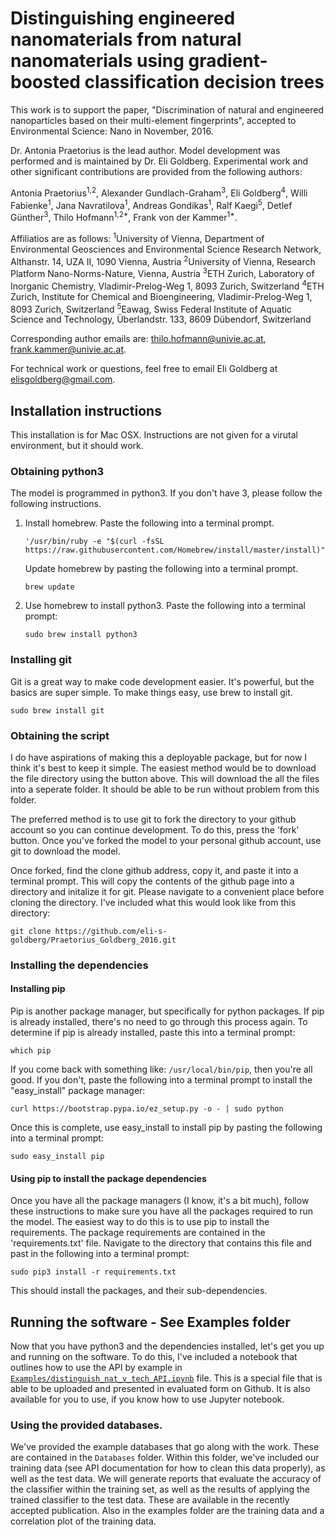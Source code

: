 # Distinguishing engineered nanomaterials from natural nanomaterials using gradient-boosted classification decision trees

This work is to support the paper, "Discrimination of natural and engineered nanoparticles based on their multi-element fingerprints", accepted to Environmental Science: Nano in November, 2016.

Dr. Antonia Praetorius is the lead author. Model development was performed and is maintained by Dr. Eli Goldberg. Experimental work and other significant contributions are provided from the following authors:

Antonia Praetorius<sup>1,2</sup>, Alexander Gundlach-Graham<sup>3</sup>, Eli Goldberg<sup>4</sup>, Willi Fabienke<sup>1</sup>, Jana Navratilova<sup>1</sup>, Andreas Gondikas<sup>1</sup>, Ralf Kaegi<sup>5</sup>, Detlef Günther<sup>3</sup>, Thilo Hofmann<sup>1,2*</sup>,  Frank von der Kammer<sup>1*</sup>.

Affiliatios are as follows:
<sup>1</sup>University of Vienna, Department of Environmental Geosciences and Environmental Science Research Network, Althanstr. 14, UZA II, 1090 Vienna, Austria
<sup>2</sup>University of Vienna, Research Platform Nano-Norms-Nature, Vienna, Austria
<sup>3</sup>ETH Zurich, Laboratory of Inorganic Chemistry, Vladimir-Prelog-Weg 1, 8093 Zurich, Switzerland
<sup>4</sup>ETH Zurich, Institute for Chemical and Bioengineering, Vladimir-Prelog-Weg 1, 8093 Zurich, Switzerland
<sup>5</sup>Eawag, Swiss Federal Institute of Aquatic Science and Technology, Überlandstr. 133, 8609 Dübendorf, Switzerland

Corresponding author emails are: thilo.hofmann@univie.ac.at, frank.kammer@univie.ac.at.

For technical work or questions, feel free to email Eli Goldberg at <elisgoldberg@gmail.com>.


## Installation instructions

This installation is for Mac OSX. Instructions are not given for a virutal environment, but it should work.


### Obtaining python3
The model is programmed in python3. If you don't have 3, please follow the following instructions.

1. Install homebrew.
    Paste the following into a terminal prompt.

    `'/usr/bin/ruby -e "$(curl -fsSL https://raw.githubusercontent.com/Homebrew/install/master/install)"`

    Update homebrew by pasting the following into a terminal prompt.

    `brew update`

2. Use homebrew to install python3.
    Paste the following into a terminal prompt:

    `sudo brew install python3`

### Installing git
Git is a great way to make code development easier. It's powerful, but the basics are super simple. To make things easy, use brew to install git.

`sudo brew install git`

### Obtaining the script
I do have aspirations of making this a deployable package, but for now I think it's best to keep it simple. The easiest method would be to download the file directory using the button above. This will download the all the files into a seperate folder. It should be able to be run without problem from this folder.

The preferred method is to use git to fork the directory to your github account so you can continue development. To do this, press the 'fork' button. Once you've forked the model to your personal github account, use git to download the model.

Once forked, find the clone github address, copy it, and paste it into a terminal prompt. This will copy the contents of the github page into a directory and initalize it for git. Please navigate to a convenient place before cloning the directory. I've included what this would look like from this directory:

`git clone https://github.com/eli-s-goldberg/Praetorius_Goldberg_2016.git`

### Installing the dependencies

#### Installing pip
Pip is another package manager, but specifically for python packages. If pip is already installed, there's no need to go through this process again. To determine if pip is already installed, paste this into a terminal prompt:

`which pip`

If you come back with something like: `/usr/local/bin/pip`, then you're all good. If you don't, paste the following into a terminal prompt to install the "easy_install" package manager:

`curl https://bootstrap.pypa.io/ez_setup.py -o - | sudo python`

Once this is complete, use easy_install to install pip by pasting the following into a terminal prompt:

`sudo easy_install pip`

#### Using pip to install the package dependencies

Once you have all the package managers (I know, it's a bit much), follow these instructions to make sure you have all the packages required to run the model. The easiest way to do this is to use pip to install the requirements. The package requirements are contained in the 'requirements.txt' file. Navigate to the directory that contains this file and past in the following into a terminal prompt:

`sudo pip3 install -r requirements.txt`

This should install the packages, and their sub-dependencies.

## Running the software - See Examples folder

Now that you have python3 and the dependencies installed, let's get you up and running on the software. To do this, I've included a notebook that outlines how to use the API by example in [`Examples/distinguish_nat_v_tech_API.ipynb`](https://github.com/eli-s-goldberg/Praetorius_Goldberg_2016/blob/master/Examples/distinguish_nat_v_tech_API.ipynb) file. This is a special file that is able to be uploaded and presented in evaluated form on Github. It is also available for you to use, if you know how to use Jupyter notebook.

### Using the provided databases.
We've provided the example databases that go along with the work. These are contained in the `Databases` folder. Within this folder, we've included our training data (see API documentation for how to clean this data properly), as well as the test data. We will generate reports that evaluate the accuracy of the classifier within the training set, as well as the results of applying the trained classifier to the test data. These are available in the recently accepted publication.
Also in the examples folder are the training data and a correlation plot of the training data.